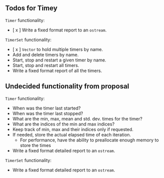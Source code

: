## Todos for Timey

`Timer` functionality:

* [ x ] Write a fixed format report to an `ostream`.

`TimerSet` functionality:

* [ x ] `Vector` to hold multiple timers by name.
* Add and delete timers by name.
* Start, stop and restart a given timer by name.
* Start, stop and restart all timers.
* Write a fixed format report of all the timers.


## Undecided functionality from proposal

`Timer` functionality:

* When was the timer last started?
* When was the timer last stopped?
* What are the min, max, mean and std. dev. times for the timer?
* What are the indices of the min and max indices?
* Keep track of min, max and their indices only if requested.
* If needed, store the actual elapsed time of each iteration.
    * For performance, have the ability to preallocate enough memory to store
      the times
* Write a fixed format detailed report to an `ostream`.

`TimerSet` functionality:

* Write a fixed format detailed report to an `ostream`.
